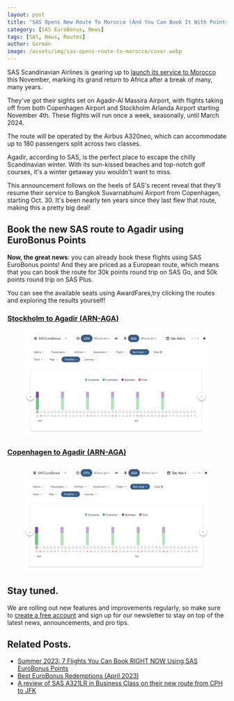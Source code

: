 ```yaml
---
layout: post
title: "SAS Opens New Route To Morocco (And You Can Book It With Points)"
category: [SAS EuroBonus, News]
tags: [SAS, News, Routes]
author: Germán
image: /assets/img/sas-opens-route-to-morocco/cover.webp
---
```


SAS Scandinavian Airlines is gearing up to [launch its service to Morocco](https://www.sasgroup.net/newsroom/press-releases/2023/sas-returns-to-africa-by-flying-to-agadir-this-upcoming-winter/) this November, marking its grand return to Africa after a break of many, many years.

They've got their sights set on Agadir-Al Massira Airport, with flights taking off from both Copenhagen Airport and Stockholm Arlanda Airport starting November 4th. These flights will run once a week, seasonally, until March 2024.

The route will be operated by the Airbus A320neo, which can accommodate up to 180 passengers split across two classes.

Agadir, according to SAS, is the perfect place to escape the chilly Scandinavian winter. With its sun-kissed beaches and top-notch golf courses, it's a winter getaway you wouldn't want to miss.

This announcement follows on the heels of SAS's recent reveal that they'll resume their service to Bangkok Suvarnabhumi Airport from Copenhagen, starting Oct. 30. It's been nearly ten years since they last flew that route, making this a pretty big deal!


## Book the new SAS route to Agadir using EuroBonus Points

**Now, the great news**: you can already book these flights using SAS EuroBonus points! And they are priced as a European route, which means that you can book the route for 30k points round trip on SAS Go, and 50k points round trip on SAS Plus.

You can see the available seats using AwardFares,try clicking the routes and exploring the results yourself!


### [Stockholm to Agadir (ARN-AGA)](https://awardfares.com/search?ARN.AGA.2023-11-04;o:price;so:asc;x:0;z:eurobonus)

<figure>
<img src="/assets/img/sas-opens-route-to-morocco/sas-arn-aga.webp" alt="Stockholm Arlanda to Agadir Morocco (AwardFares)." />
</figure>


### [Copenhagen to Agadir (ARN-AGA)](https://awardfares.com/search?CPH.AGA.2023-11-04;o:price;so:asc;x:0;z:eurobonus)

<figure>
<img src="/assets/img/sas-opens-route-to-morocco/sas-cph-aga.webp" alt="Copenhagen Kastrup to Agadir Morocco (AwardFares)." />
</figure>

## Stay tuned.

We are rolling out new features and improvements regularly, so make sure to [create a free account](https://awardfares.com/signup) and sign up for our newsletter to stay on top of the latest news, announcements, and pro tips.

## Related Posts.

* [Summer 2023: 7 Flights You Can Book RIGHT NOW Using SAS EuroBonus Points](https://blog.awardfares.com/seven-sas-summer-2023-routes/)
* [Best EuroBonus Redemptions (April 2023)](https://blog.awardfares.com/best-eurobonus-redemptions-april-2023/)
* [A review of SAS A321LR in Business Class on their new route from CPH to JFK](https://blog.awardfares.com/a-review-of-sas-business-to-jfk/)



